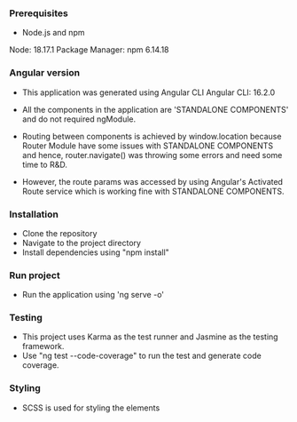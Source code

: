 ### Prerequisites

- Node.js and npm

Node: 18.17.1
Package Manager: npm 6.14.18

### Angular version

- This application was generated using Angular CLI
Angular CLI: 16.2.0

- All the components in the application are 'STANDALONE COMPONENTS' and do not required ngModule.
- Routing between components is achieved by window.location because Router Module have some issues with STANDALONE COMPONENTS and hence, router.navigate() was throwing some errors and need some time to
  R&D.
- However, the route params was accessed by using Angular's Activated Route service which is working fine with STANDALONE COMPONENTS.

### Installation

- Clone the repository
- Navigate to the project directory
- Install dependencies using "npm install"

### Run project

- Run the application using 'ng serve -o'

### Testing

- This project uses Karma as the test runner and Jasmine as the testing framework.
- Use "ng test --code-coverage" to run the test and generate code coverage.

### Styling

- SCSS is used for styling the elements
